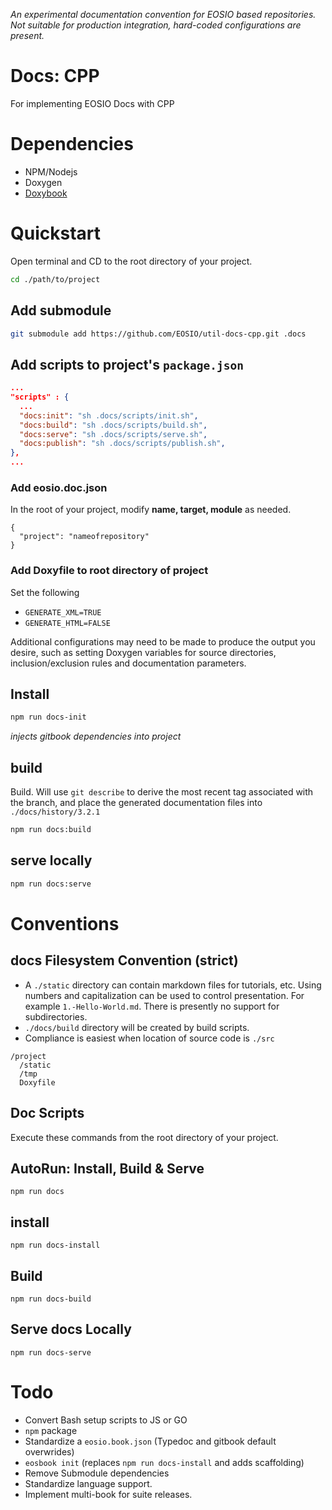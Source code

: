 _An experimental documentation convention for EOSIO based repositories. Not suitable for production integration, hard-coded configurations are present._

# Docs: CPP
For implementing EOSIO Docs with CPP

# Dependencies
- NPM/Nodejs
- Doxygen
- [Doxybook](https://github.com/dskvr/doxybook)

# Quickstart
Open terminal and CD to the root directory of your project.
```bash
cd ./path/to/project
```

## Add submodule
```bash
git submodule add https://github.com/EOSIO/util-docs-cpp.git .docs
```

## Add scripts to project's `package.json`
```json
...
"scripts" : {
  ...
  "docs:init": "sh .docs/scripts/init.sh",
  "docs:build": "sh .docs/scripts/build.sh",
  "docs:serve": "sh .docs/scripts/serve.sh",
  "docs:publish": "sh .docs/scripts/publish.sh",
},
...
```

### Add eosio.doc.json

In the root of your project, modify **name, target, module** as needed.
```
{
  "project": "nameofrepository"
}
```

### Add Doxyfile to root directory of project

Set the following
- `GENERATE_XML=TRUE`
- `GENERATE_HTML=FALSE`

Additional configurations may need to be made to produce the output you desire, such as setting Doxygen variables for source directories, inclusion/exclusion rules and documentation parameters.

## Install

```bash
npm run docs-init
```
_injects gitbook dependencies into project_


## build
Build. Will use `git describe` to derive the most recent tag associated with the branch, and place the generated documentation files into `./docs/history/3.2.1`

```bash
npm run docs:build
```

## serve locally
```bash
npm run docs:serve
```

# Conventions

## docs Filesystem Convention (strict)
- A `./static` directory can contain markdown files for tutorials, etc. Using numbers and capitalization can be used to control presentation. For example `1.-Hello-World.md`. There is presently no support for subdirectories.
- `./docs/build` directory will be created by build scripts.
- Compliance is easiest when location of source code is `./src`

```
/project
  /static
  /tmp
  Doxyfile
```

## Doc Scripts

Execute these commands from the root directory of your project.

## AutoRun: Install, Build & Serve
```
npm run docs
```

## install
```
npm run docs-install
```

## Build
```
npm run docs-build
```

## Serve docs Locally
```
npm run docs-serve
```

# Todo
- Convert Bash setup scripts to JS or GO
- `npm` package
- Standardize a `eosio.book.json` (Typedoc and gitbook default overwrides)
- `eosbook init` (replaces `npm run docs-install` and adds scaffolding)
- Remove Submodule dependencies
- Standardize language support.
- Implement multi-book for suite releases.
